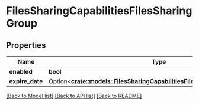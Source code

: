 # FilesSharingCapabilitiesFilesSharingGroup

## Properties

Name | Type | Description | Notes
------------ | ------------- | ------------- | -------------
**enabled** | **bool** |  | 
**expire_date** | Option<[**crate::models::FilesSharingCapabilitiesFilesSharingUserExpireDate**](FilesSharingCapabilities_files_sharing_user_expire_date.md)> |  | [optional]

[[Back to Model list]](../README.md#documentation-for-models) [[Back to API list]](../README.md#documentation-for-api-endpoints) [[Back to README]](../README.md)


